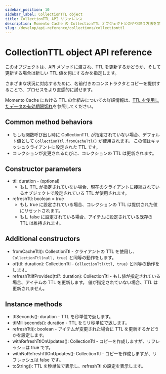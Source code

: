 ```yaml
---
sidebar_position: 10
sidebar_label: CollectionTTL object
title: CollectionTTL API リファレンス
description: Momento Cache の CollectionTTL オブジェクトとのやり取り方法を学びましょう。
slug: /develop/api-reference/collections/collectionttl
---
```


# CollectionTTL object API reference

このオブジェクトは、API メソッドに渡され、TTL を更新するかどうか、そして更新する場合は新しい TTL 値を何にするかを指定します。

さまざまな状況に対応するために、名前付きのコンストラクタとコピーを提供することで、プロセスをより直感的に試せます。

Momento Cache における TTL の仕組みについての詳細情報は、[TTL を使用したデータの有効期限切れ](../../../learn/how-it-works/expire-data-with-ttl)を参照してください。

## Common method behaviors

- もしも関数呼び出し時に CollectionTTL が指定されていない場合、デフォルト値として `CollectionTtl.fromCacheTtl()` が使用されます。 この値はキャッシュクライアントに設定された TTL です。
- コレクションが変更されるたびに、コレクションの TTL は更新されます。

## Constructor parameters

- ttl: duration - (optional)
    * もし TTL が指定されていない場合、現在のクライアントに接続されているオブジェクトで設定されている TTL が使用されます。
- refreshTtl: boolean = true
    * もし true に設定されている場合、コレクションの TTL は提供された値にリセットされます。
    * もし false に設定されている場合、アイテムに設定されている既存の TTL は維持されます。

## Additional constructors

- fromCacheTtl(): CollectionTtl - クライアントの TTL を使用し、`CollectionTtl(null, true)` と同等の動作をします。
- of(ttl: duration): CollectionTtl - `CollectionTtl(ttl, true)` と同等の動作をします。
- refreshTtlIfProvided(ttl?: duration): CollectionTtl - もし値が指定されている場合、アイテムの TTL を更新します。 値が指定されていない場合、TTL は更新されません。

## Instance methods

- ttlSeconds(): duration - TTL を秒単位で返します。
- ttlMilliseconds(): duration - TTL をミリ秒単位で返します。
- refreshTtl(): boolean - アイテムが変更された場合に TTL を更新するかどうかを設定します。
- withRefreshTtlOnUpdates(): CollectionTtl - コピーを作成しますが、リフレッシュは true です。
- withNoRefreshTtlOnUpdates(): CollectionTtl - コピーを作成しますが、リフレッシュは false です。
- toString(): TTL を秒単位で表示し、refreshTtl の設定を表示します。
